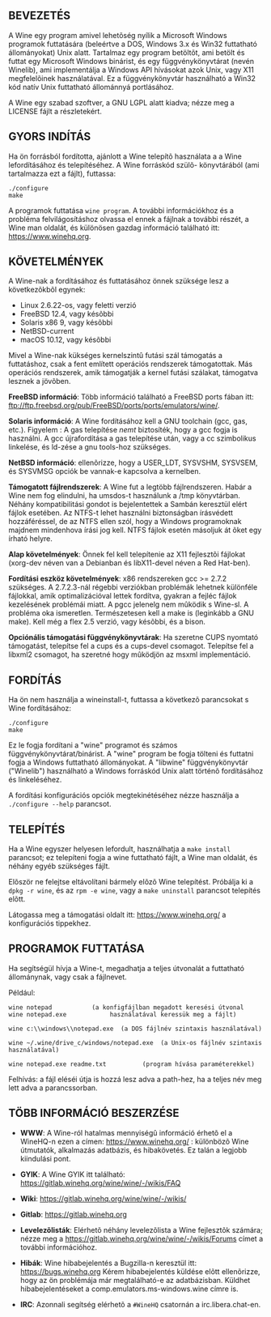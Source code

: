 ## BEVEZETÉS

A Wine egy program amivel lehetõség nyílik a Microsoft Windows
programok futtatására (beleértve a  DOS, Windows 3.x és Win32
futtatható állományokat) Unix alatt.  Tartalmaz egy program betöltõt,
ami betölt és futtat egy Microsoft Windows binárist, és egy
függvénykönyvtárat (nevén Winelib), ami implementálja a Windows
API hívásokat azok Unix, vagy X11 megfelelõinek használatával.
Ez a függvénykönyvtár használható a Win32 kód natív Unix futtatható
állománnyá portlásához.

A Wine egy szabad szoftver, a GNU LGPL alatt kiadva; nézze meg a
LICENSE fájlt a részletekért.

## GYORS INDÍTÁS

Ha ön forrásból fordította, ajánlott a Wine telepítõ használata a
a Wine lefordításához és telepítéséhez.  A Wine forráskód szülõ-
könyvtárából (ami tartalmazza ezt a fájlt), futtassa:

```
./configure
make
```

A programok futtatása `wine program`.  A további információkhoz
és a probléma felvilágosításhoz olvassa el ennek a fájlnak a további részét,
a Wine man oldalát, és különösen gazdag információ található itt:
https://www.winehq.org.

## KÖVETELMÉNYEK

A Wine-nak a fordításához és futtatásához önnek szüksége lesz a következõkbõl
egynek:

- Linux 2.6.22-os, vagy feletti verzió
- FreeBSD 12.4, vagy késõbbi
- Solaris x86 9, vagy késõbbi
- NetBSD-current
- macOS 10.12, vagy késõbbi

Mivel a Wine-nak kükséges kernelszintû futási szál támogatás a futtatáshoz, csak
a fent említett operációs rendszerek támogatottak.
Más operációs rendszerek, amik támogatják a kernel futási szálakat, támogatva
lesznek a jövõben.

**FreeBSD információ**:
  Több információ található a FreeBSD ports fában itt:
  <ftp://ftp.freebsd.org/pub/FreeBSD/ports/ports/emulators/wine/>.

**Solaris információ**:
  A Wine fordításához kell a GNU toolchain (gcc, gas, etc.).
  Figyelem : A gas telepítése *nemt* biztosíték, hogy a gcc fogja is
  használni. A gcc újrafordítása a gas telepítése után, vagy a cc
  szimbolikus linkelése, és ld-zése a gnu tools-hoz szükséges.

**NetBSD információ**:
  ellenõrizze, hogy a USER_LDT, SYSVSHM, SYSVSEM, és SYSVMSG opciók be vannak-e
  kapcsolva a kernelben.

**Támogatott fájlrendszerek**:
  A Wine fut a legtöbb fájlrendszeren. Habár a Wine nem fog elindulni, ha
  umsdos-t használunk a /tmp könyvtárban. Néhány kompatibilitási gondot
  is bejelentettek a Sambán keresztül elért fájlok esetében. Az NTFS-t
  lehet használni biztonságban írásvédett hozzáféréssel, de az NTFS ellen
  szól, hogy a Windows programoknak majdnem mindenhova írási jog kell.
  NTFS fájlok esetén másoljuk át õket egy írható helyre.

**Alap követelmények**:
  Önnek fel kell telepítenie az X11 fejlesztõi fájlokat
  (xorg-dev néven van a Debianban és libX11-devel néven a Red Hat-ben).

**Fordítási eszköz követelmények**:
  x86 rendszereken gcc >= 2.7.2 szükséges.
  A 2.7.2.3-nál régebbi verziókban problémák lehetnek különféle fájlokkal,
  amik optimalizációval lettek fordítva, gyakran a fejléc fájlok kezelésének
  problémái miatt. A pgcc jelenelg nem mûködik s Wine-sl. A probléma oka
  ismeretlen.
  Természetesen kell a make is (leginkább a GNU make).
  Kell még a flex 2.5 verzió, vagy késõbbi, és a bison.

**Opciónális támogatási függvénykönyvtárak**:
  Ha szeretne CUPS nyomtató támogatást, telepítse fel a cups és a cups-devel
  csomagot.
  Telepítse fel a libxml2 csomagot, ha szeretné hogy mûködjön az msxml
  implementáció.

## FORDÍTÁS

Ha ön nem használja a wineinstall-t, futtassa a következõ parancsokat s
Wine fordításához:

```
./configure
make
```

Ez le fogja fordítani a "wine" programot és számos függvénykönyvtárat/binárist.
A "wine" program be fogja tölteni és futtatni fogja a Windows futtatható
állományokat.
A "libwine" függvénykönyvtár ("Winelib") használható a Windows forráskód Unix
alatt történõ fordításához és linkeléséhez.

A fordítási konfigurációs opciók megtekinétéséhez nézze használja a `./configure --help`
parancsot.

## TELEPÍTÉS

Ha a Wine egyszer helyesen lefordult, használhatja a `make install`
parancsot; ez telepíteni fogja a wine futtatható fájlt, a Wine man
oldalát, és néhány egyéb szükséges fájlt.

Elõször ne felejtse eltávolítani bármely elõzõ Wine telepítést.
Próbálja ki a `dpkg -r wine`, és az `rpm -e wine`, vagy a `make uninstall`
parancsot telepítés elõtt.

Látogassa meg a támogatási oldalt itt: https://www.winehq.org/ a konfigurációs
tippekhez.

## PROGRAMOK FUTTATÁSA

Ha segítségül hívja a Wine-t, megadhatja a teljes útvonalát a futtatható
állománynak, vagy csak a fájlnevet.

Például:

```
wine notepad		   (a konfigfájlban megadott keresési útvonal
wine notepad.exe		    használatával keressük meg a fájlt)

wine c:\\windows\\notepad.exe  (a DOS fájlnév szintaxis használatával)

wine ~/.wine/drive_c/windows/notepad.exe  (a Unix-os fájlnév szintaxis használatával)

wine notepad.exe readme.txt          (program hívása paraméterekkel)
```

Felhívás: a fájl eléséi útja is hozzá lesz adva a path-hez, ha a teljes név
          meg lett adva a parancssorban.

## TÖBB INFORMÁCIÓ BESZERZÉSE

- **WWW**: A Wine-ról hatalmas mennyiségû információ érhetõ el a WineHQ-n ezen
	a címen: https://www.winehq.org/ : különbözõ Wine útmutatók,
	alkalmazás adatbázis, és hibakövetés.
	Ez talán a legjobb kiindulási pont.

- **GYIK**: A Wine GYIK itt található: https://gitlab.winehq.org/wine/wine/-/wikis/FAQ

- **Wiki**: https://gitlab.winehq.org/wine/wine/-/wikis/

- **Gitlab**: https://gitlab.winehq.org

- **Levelezõlisták**:
	Elérhetõ néhány levelezõlista a Wine fejlesztõk számára; nézze meg a
	https://gitlab.winehq.org/wine/wine/-/wikis/Forums címet a további információhoz.

- **Hibák**: Wine hibabejelentés a Bugzilla-n keresztül itt: https://bugs.winehq.org
	Kérem hibabejelentés küldése elõtt ellenõrizze, hogy az ön problémája
	már megtalálható-e az adatbázisban.  Küldhet hibabejelentéseket a
	comp.emulators.ms-windows.wine címre is.

- **IRC**: Azonnali segítség elérhetõ a `#WineHQ` csatornán a irc.libera.chat-en.
